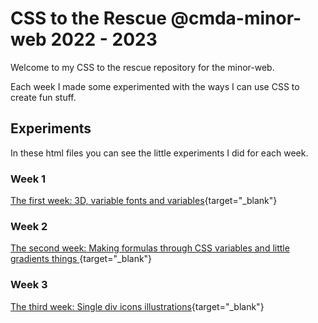 # CSS to the Rescue @cmda-minor-web 2022 - 2023

Welcome to my CSS to the rescue repository for the minor-web.

Each week I made some experimented with the ways I can use CSS to create fun stuff.

## Experiments

In these html files you can see the little experiments I did for each week.

### Week 1
[The first week: 3D, variable fonts and variables](https://bram-ter.github.io/css-to-the-rescue-2223/firstweek.html){target="_blank"}

### Week 2
[The second week: Making formulas through CSS variables and little gradients things ](https://bram-ter.github.io/css-to-the-rescue-2223/secondweek.html){target="_blank"}

### Week 3
[The third week: Single div icons illustrations](https://bram-ter.github.io/css-to-the-rescue-2223/thirdweek.html){target="_blank"}